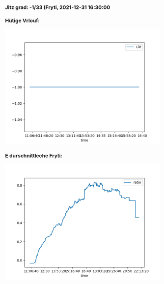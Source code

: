 ### Jitz grad: -1/33 (Fryti, 2021-12-31 16:30:00

### Hütige Vrlouf:
![Graph](Today.png)

### E durschnittleche Fryti:
![Graph](Fryti.png)